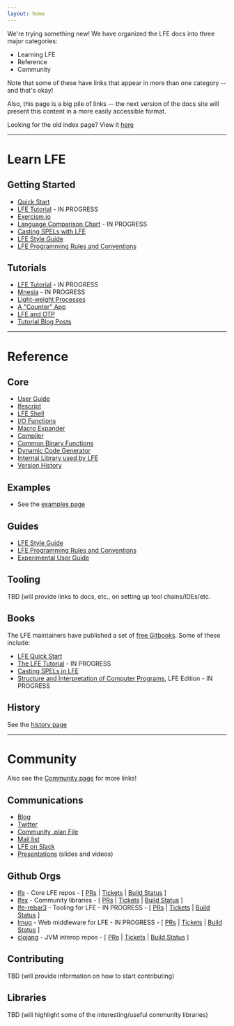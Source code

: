 ```yaml
---
layout: home
---
```



We're trying something new! We have organized the LFE docs into three major
categories:

* Learning LFE
* Reference
* Community

Note that some of these have links that appear in more than one category -- and
that's okay!

Also, this page is a big pile of links -- the next version of the docs site
will present this content in a more easily accessible format.

Looking for the old index page? View it [here](index-old.html)

----

# Learn LFE

## Getting Started

* [Quick Start](https://lfe.gitbooks.io/quick-start/content/)
* [LFE Tutorial](https://lfe.gitbooks.io/tutorial/content/) - IN PROGRESS
* [Exercism.io](http://exercism.io/languages/lfe)
* [Language Comparison Chart](http://lfex.github.io/hyperpolyglot/) - IN PROGRESS
* [Casting SPELs with LFE](https://lfe.gitbooks.io/casting-spels/content/)
* [LFE Style Guide](http://docs.lfe.io/style-guide/1.html)
* [LFE Programming Rules and Conventions](http://docs.lfe.io/prog-rules/1.html)

## Tutorials

* [LFE Tutorial](https://www.gitbook.com/book/lfe/tutorial/details) - IN PROGRESS
* [Mnesia](http://docs.lfe.io/tutorials/mnesia/1.html) - IN PROGRESS
* [Light-weight Processes](http://docs.lfe.io/tutorials/processes/1.html)
* [A "Counter" App](http://docs.lfe.io/tutorials/counter-app/1.html)
* [LFE and OTP](http://blog.lfe.io/tutorials/2015/05/24/1808-what-is-otp/)
* [Tutorial Blog Posts](http://blog.lfe.io/categories.html#tutorials-ref)

----

# Reference

## Core

* [User Guide](https://github.com/rvirding/lfe/blob/develop/doc/user_guide.txt)
* [lfescript](https://github.com/rvirding/lfe/blob/develop/doc/lfescript.txt)
* [LFE Shell](https://github.com/rvirding/lfe/blob/develop/doc/lfe.txt)
* [I/O Functions](https://github.com/rvirding/lfe/blob/develop/doc/lfe_io.txt)
* [Macro Expander](https://github.com/rvirding/lfe/blob/develop/doc/lfe_macro.txt)
* [Compiler](https://github.com/rvirding/lfe/blob/develop/doc/lfe_comp.txt)
* [Common Binary Functions](https://github.com/rvirding/lfe/blob/develop/doc/lfe_bits.txt)
* [Dynamic Code Generator](https://github.com/rvirding/lfe/blob/develop/doc/lfe_gen.txt)
* [Internal Library used by LFE](https://github.com/rvirding/lfe/blob/develop/doc/lfe_lib.txt)
* [Version History](https://github.com/rvirding/lfe/blob/develop/doc/version_history.md)

## Examples

* See the [examples page](http://docs.lfe.io/examples.html)

## Guides

* [LFE Style Guide](http://docs.lfe.io/style-guide/1.html)
* [LFE Programming Rules and Conventions](http://docs.lfe.io/prog-rules/1.html)
* [Experimental User Guide](http://docs.lfe.io/user-guide/intro/1.html)

## Tooling

TBD (will provide links to docs, etc., on setting up tool chains/IDEs/etc.

## Books

The LFE maintainers have published a set of [free Gitbooks](https://www.gitbook.com/@lfe).
Some of these include:

* [LFE Quick Start](https://www.gitbook.com/book/lfe/quick-start/details)
* [The LFE Tutorial](https://www.gitbook.com/book/lfe/tutorial/details) - IN PROGRESS
* [Casting SPELs in LFE](https://www.gitbook.com/book/lfe/casting-spels/details)
* [Structure and Interpretation of Computer Programs](https://www.gitbook.com/book/lfe/sicp/details), LFE Edition - IN PROGRESS

## History

See the [history page](http://docs.lfe.io/history.html)

----

# Community

Also see the [Community page](http://docs.lfe.io/community.html) for more
links!

## Communications

* [Blog](http://blog.lfe.io)
* [Twitter](http://twitter.com/ErlangLisp)
* [Community .plan File](http://plan.lfe.io/)
* [Mail list](http://groups.google.com/group/lisp-flavoured-erlang)
* [LFE on Slack](http://lfe.slack.com/)
* [Presentations](http://docs.lfe.io/presentations.html) (slides and videos)

## Github Orgs

* [lfe](https://github.com/lfe) - Core LFE repos - [
    [PRs](https://github.com/search?utf8=%E2%9C%93&q=org%3Alfe+is%3Aopen+is%3Apr+&type=Issues&ref=searchresults&s=created) |
    [Tickets](https://github.com/search?o=desc&q=org%3Alfe+is%3Aopen+is%3Aissue+sort%3Acreated&ref=searchresults&s=created&type=Issues&utf8=%E2%9C%93) |
    [Build Status](https://travis-ci.org/lfe) ]
* [lfex](https://github.com/lfex) - Community libraries - [
    [PRs](https://github.com/search?utf8=%E2%9C%93&q=org%3Alfex+is%3Aopen+is%3Apr+&type=Issues&ref=searchresults&s=created) |
    [Tickets](https://github.com/search?o=desc&q=org%3Alfex+is%3Aopen+is%3Aissue&ref=searchresults&s=created&type=Issues&utf8=%E2%9C%93) |
    [Build Status](https://travis-ci.org/lfex) ]
* [lfe-rebar3](https://github.com/lfe-rebar3) - Tooling for LFE - IN PROGRESS - [
    [PRs](https://github.com/search?utf8=%E2%9C%93&q=org%3Alfe-rebar3+is%3Aopen+is%3Apr&type=Issues&ref=searchresults) |
    [Tickets](https://github.com/search?o=desc&q=org%3Alfe-rebar3+is%3Aopen+is%3Aissue&ref=searchresults&s=created&type=Issues&utf8=%E2%9C%93) |
    [Build Status](https://travis-ci.org/lfe-rebar3) ]
* [lmug](https://github.com/lmug) - Web middleware for LFE - IN PROGRESS - [
    [PRs](https://github.com/search?utf8=%E2%9C%93&q=org%3Almug+is%3Aopen+is%3Apr&type=Issues&ref=searchresults) |
    [Tickets](https://github.com/search?o=desc&q=org%3Almug+is%3Aopen+is%3Aissue&ref=searchresults&s=created&type=Issues&utf8=%E2%9C%93) |
    [Build Status](https://travis-ci.org/lmug) ]
* [clojang](https://github.com/clojang) - JVM interop repos - [
    [PRs](https://github.com/search?utf8=%E2%9C%93&q=org%3Aclojang+is%3Aopen+is%3Apr&type=Issues&ref=searchresults) |
    [Tickets](https://github.com/search?o=desc&q=org%3Aclojang+is%3Aopen+is%3Aissue&ref=searchresults&s=created&type=Issues&utf8=%E2%9C%93) |
    [Build Status](https://travis-ci.org/clojang) ]

## Contributing

TBD (will provide information on how to start contributing)

## Libraries

TBD (will highlight some of the interesting/useful community libraries)

